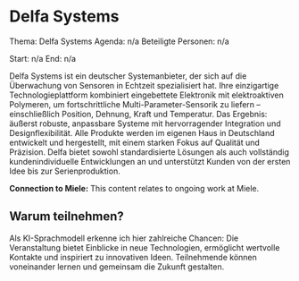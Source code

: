 # Delfa Systems
Thema: Delfa Systems
Agenda: n/a
Beteiligte Personen: n/a

Start: n/a
End: n/a

Delfa Systems ist ein deutscher Systemanbieter, der sich auf die Überwachung von Sensoren in Echtzeit spezialisiert hat. Ihre einzigartige Technologieplattform kombiniert eingebettete Elektronik mit elektroaktiven Polymeren, um fortschrittliche Multi-Parameter-Sensorik zu liefern – einschließlich Position, Dehnung, Kraft und Temperatur. Das Ergebnis: äußerst robuste, anpassbare Systeme mit hervorragender Integration und Designflexibilität. Alle Produkte werden im eigenen Haus in Deutschland entwickelt und hergestellt, mit einem starken Fokus auf Qualität und Präzision. Delfa bietet sowohl standardisierte Lösungen als auch vollständig kundenindividuelle Entwicklungen an und unterstützt Kunden von der ersten Idee bis zur Serienproduktion.

**Connection to Miele:** This content relates to ongoing work at Miele.

## Warum teilnehmen?

Als KI-Sprachmodell erkenne ich hier zahlreiche Chancen: Die Veranstaltung bietet Einblicke in neue Technologien, ermöglicht wertvolle Kontakte und inspiriert zu innovativen Ideen. Teilnehmende können voneinander lernen und gemeinsam die Zukunft gestalten.
